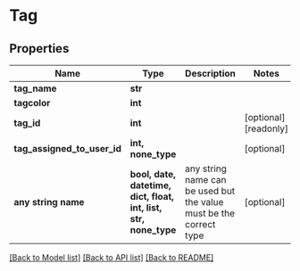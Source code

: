 # Tag


## Properties
Name | Type | Description | Notes
------------ | ------------- | ------------- | -------------
**tag_name** | **str** |  | 
**tagcolor** | **int** |  | 
**tag_id** | **int** |  | [optional] [readonly] 
**tag_assigned_to_user_id** | **int, none_type** |  | [optional] 
**any string name** | **bool, date, datetime, dict, float, int, list, str, none_type** | any string name can be used but the value must be the correct type | [optional]

[[Back to Model list]](../README.md#documentation-for-models) [[Back to API list]](../README.md#documentation-for-api-endpoints) [[Back to README]](../README.md)


